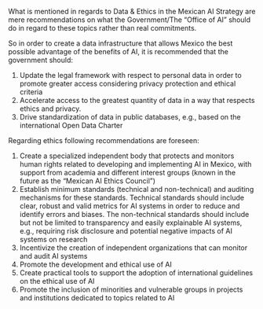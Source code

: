 What is mentioned in regards to Data & Ethics in the Mexican AI Strategy are mere recommendations on what the Government/The “Office of AI” should do in regard to these topics rather than real commitments.

So in order to create a data infrastructure that allows Mexico the best possible advantage of the benefits of AI, it is recommended that the government should: 
1. Update the legal framework with respect to personal data in order to promote greater access considering privacy protection and ethical criteria
2. Accelerate access to the greatest quantity of data in a way that respects ethics and privacy.
3. Drive standardization of data in public databases, e.g., based on the international Open Data Charter
	
Regarding ethics following recommendations are foreseen:
1. Create a specialized independent body that protects and monitors human rights related to developing and implementing AI in Mexico, with support from academia and different interest groups (known in the future as the “Mexican AI Ethics Council”)
2. Establish minimum standards (technical and non-technical) and auditing mechanisms for these standards. Technical standards should include clear, robust and valid metrics for AI systems in order to reduce and identify errors and biases. The non-technical standards should include but not be limited to transparency and easily explainable AI systems, e.g., requiring risk disclosure and potential negative impacts of AI systems on research
3. Incentivize the creation of independent organizations that can monitor and audit AI systems
4. Promote the development and ethical use of AI
5. Create practical tools to support the adoption of international guidelines on the ethical use of AI
6. Promote the inclusion of minorities and vulnerable groups in projects and institutions dedicated to topics related to AI 

